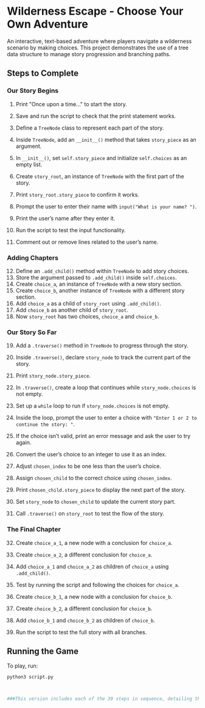 # Wilderness Escape - Choose Your Own Adventure

An interactive, text-based adventure where players navigate a wilderness scenario by making choices. This project demonstrates the use of a tree data structure to manage story progression and branching paths.

## Steps to Complete

### Our Story Begins
1. Print "Once upon a time…" to start the story.
2. Save and run the script to check that the print statement works.
3. Define a `TreeNode` class to represent each part of the story.
4. Inside `TreeNode`, add an `__init__()` method that takes `story_piece` as an argument.
5. In `__init__()`, set `self.story_piece` and initialize `self.choices` as an empty list.
6. Create `story_root`, an instance of `TreeNode` with the first part of the story.

7. Print `story_root.story_piece` to confirm it works.
8. Prompt the user to enter their name with `input("What is your name? ")`.
9. Print the user’s name after they enter it.
10. Run the script to test the input functionality.
11. Comment out or remove lines related to the user’s name.

### Adding Chapters
12. Define an `.add_child()` method within `TreeNode` to add story choices.
13. Store the argument passed to `.add_child()` inside `self.choices`.
14. Create `choice_a`, an instance of `TreeNode` with a new story section.
15. Create `choice_b`, another instance of `TreeNode` with a different story section.
16. Add `choice_a` as a child of `story_root` using `.add_child()`.
17. Add `choice_b` as another child of `story_root`.
18. Now `story_root` has two choices, `choice_a` and `choice_b`.

### Our Story So Far
19. Add a `.traverse()` method in `TreeNode` to progress through the story.
20. Inside `.traverse()`, declare `story_node` to track the current part of the story.
21. Print `story_node.story_piece`.
22. In `.traverse()`, create a loop that continues while `story_node.choices` is not empty.
23. Set up a `while` loop to run if `story_node.choices` is not empty.
24. Inside the loop, prompt the user to enter a choice with `"Enter 1 or 2 to continue the story: "`.
25. If the choice isn’t valid, print an error message and ask the user to try again.
26. Convert the user’s choice to an integer to use it as an index.
27. Adjust `chosen_index` to be one less than the user’s choice.
28. Assign `chosen_child` to the correct choice using `chosen_index`.
29. Print `chosen_child.story_piece` to display the next part of the story.
30. Set `story_node` to `chosen_child` to update the current story part.

31. Call `.traverse()` on `story_root` to test the flow of the story.

### The Final Chapter
32. Create `choice_a_1`, a new node with a conclusion for `choice_a`.
33. Create `choice_a_2`, a different conclusion for `choice_a`.
34. Add `choice_a_1` and `choice_a_2` as children of `choice_a` using `.add_child()`.
35. Test by running the script and following the choices for `choice_a`.

36. Create `choice_b_1`, a new node with a conclusion for `choice_b`.
37. Create `choice_b_2`, a different conclusion for `choice_b`.
38. Add `choice_b_1` and `choice_b_2` as children of `choice_b`.
39. Run the script to test the full story with all branches.

## Running the Game
To play, run:
```bash
python3 script.py



###This version includes each of the 39 steps in sequence, detailing the entire development process for the adventure game.###
